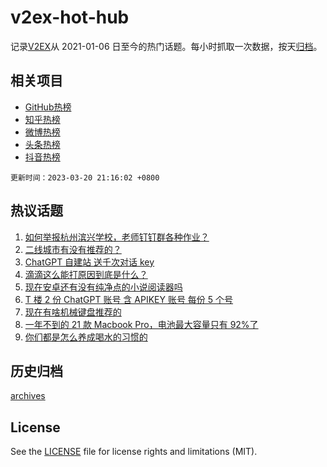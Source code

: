 # v2ex-hot-hub

 记录[V2EX](https://www.v2ex.com/)从 2021-01-06 日至今的热门话题。每小时抓取一次数据，按天[归档](archives)。
 
 ## 相关项目

- [GitHub热榜](https://github.com/it985/github-hot-hub)
- [知乎热榜](https://github.com/it985/zhihu-hot-hub)
- [微博热榜](https://github.com/it985/weibo-hot-hub)
- [头条热榜](https://github.com/it985/toutiao-hot-hub)
- [抖音热榜](https://github.com/it985/douyin-hot-hub)


 `更新时间：2023-03-20 21:16:02 +0800`

## 热议话题

1. [如何举报杭州滨兴学校，老师钉钉群各种作业？](https://www.v2ex.com/t/925408)
1. [二线城市有没有推荐的？](https://www.v2ex.com/t/925447)
1. [ChatGPT 自建站 送千次对话 key](https://www.v2ex.com/t/925400)
1. [滴滴这么能打原因到底是什么？](https://www.v2ex.com/t/925410)
1. [现在安卓还有没有纯净点的小说阅读器吗](https://www.v2ex.com/t/925460)
1. [T 楼 2 份 ChatGPT 账号 含 APIKEY 账号 每份 5 个号](https://www.v2ex.com/t/925399)
1. [现在有啥机械键盘推荐的](https://www.v2ex.com/t/925422)
1. [一年不到的 21 款 Macbook Pro，电池最大容量只有 92%了](https://www.v2ex.com/t/925416)
1. [你们都是怎么养成喝水的习惯的](https://www.v2ex.com/t/925541)

## 历史归档

[archives](archives)

## License

See the [LICENSE](LICENSE) file for license rights and limitations (MIT).
